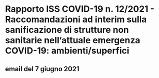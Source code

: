 # Rapporto ISS COVID-19 n. 12/2021 - Raccomandazioni ad interim sulla sanificazione di strutture non sanitarie nell’attuale emergenza COVID-19: ambienti/superfici

## email del 7 giugno 2021
